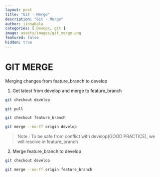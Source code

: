 ```yaml
---
layout: post
title: "Git - Merge"
description: "Git - Merge"
author: jinnabalu
categories: [ Devops, git ]
image: assets/images/git_merge.png
featured: false
hidden: true
---
```


# GIT MERGE

Merging changes from feature_branch to develop

1. Get latest from develop and merge to feature_branch

```bash
git checkout develop

git pull

git checkout feature_branch

git merge --no-ff origin develop
```

> Note : To be safe from conflict with develop(GOOD PRACTICE), we will resolve in feature_branch

2. Merge feature_branch to develop

```bash
git checkout develop

git merge --no-ff origin feature_branch
```
